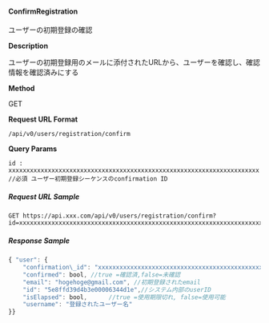 
#### ConfirmRegistration

ユーザーの初期登録の確認

**Description**

ユーザーの初期登録用のメールに添付されたURLから、ユーザーを確認し、確認情報を確認済みにする

**Method**

GET

**Request URL Format**

```text
/api/v0/users/registration/confirm
```

**Query Params**

```text
id : xxxxxxxxxxxxxxxxxxxxxxxxxxxxxxxxxxxxxxxxxxxxxxxxxxxxxxxxxxxxxxxxxxxxxx //必須 ユーザー初期登録シーケンスのconfirmation ID
```

##### Request URL Sample

```text
GET https://api.xxx.com/api/v0/users/registration/confirm?id=xxxxxxxxxxxxxxxxxxxxxxxxxxxxxxxxxxxxxxxxxxxxxxxxxxxxxxxxxxxxxxxxxxxxxx
```

##### Response Sample

```javascript
{ "user": {
    "confirmation\_id": "xxxxxxxxxxxxxxxxxxxxxxxxxxxxxxxxxxxxxxxxxxxxxxxxxxxxxxxxxxxxxxxxxxxxxx", //上記の確認ID
    "confirmed": bool, //true =確認済,false=未確認
    "email": "hogehoge@gmail.com", //初期登録されたemail
    "id": "5e8ffd39d4b3e00006344d1e",//システム内部のuserID
    "isElapsed": bool,      //true =使用期限切れ, false=使用可能
    "username": "登録されたユーザー名"
}}
```
